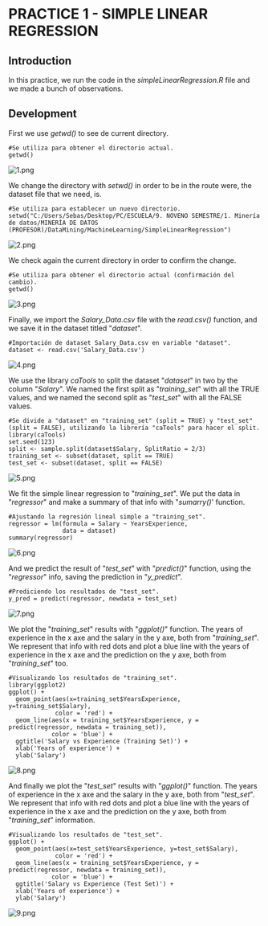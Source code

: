 # PRACTICE 1 - SIMPLE LINEAR REGRESSION

## Introduction
In this practice, we run the code in the _simpleLinearRegression.R_ file and we made a bunch of observations.

## Development

First we use _getwd()_ to see de current directory.

	#Se utiliza para obtener el directorio actual.
	getwd()

![1.png](https://raw.github.com/sebastiansandovalcastro/DataMining/images/unit3/practice1/1.png)

We change the directory with _setwd()_ in order to be in the route were, the dataset file that we need, is.

	#Se utiliza para establecer un nuevo directorio.
	setwd("C:/Users/Sebas/Desktop/PC/ESCUELA/9. NOVENO SEMESTRE/1. Minería de datos/MINERÍA DE DATOS (PROFESOR)/DataMining/MachineLearning/SimpleLinearRegression")

![2.png](https://raw.github.com/sebastiansandovalcastro/DataMining/images/unit3/practice1/2.png)

We check again the current directory in order to confirm the change.

	#Se utiliza para obtener el directorio actual (confirmación del cambio).
	getwd()

![3.png](https://raw.github.com/sebastiansandovalcastro/DataMining/images/unit3/practice1/3.png)

Finally, we import the _Salary_Data.csv_ file with the _read.csv()_ function, and we save it in the dataset titled "_dataset_".

	#Importación de dataset Salary_Data.csv en variable "dataset".
	dataset <- read.csv('Salary_Data.csv')

![4.png](https://raw.github.com/sebastiansandovalcastro/DataMining/images/unit3/practice1/4.png)

We use the library _caTools_ to split the dataset "_dataset_" in two by the column "_Salary_". We named the first split as "_training_set_" with all the TRUE values, and we named the second split as "_test_set_" with all the FALSE values.

	#Se divide a "dataset" en "training_set" (split = TRUE) y "test_set" (split = FALSE), utilizando la librería "caTools" para hacer el split.
	library(caTools)
	set.seed(123)
	split <- sample.split(dataset$Salary, SplitRatio = 2/3)
	training_set <- subset(dataset, split == TRUE)
	test_set <- subset(dataset, split == FALSE)

![5.png](https://raw.github.com/sebastiansandovalcastro/DataMining/images/unit3/practice1/5.png)

We fit the simple linear regression to "_training_set_". We put the data in "_regressor_" and make a summary of that info with "_sumarry()_' function.

	#Ajustando la regresión lineal simple a "training_set".
	regressor = lm(formula = Salary ~ YearsExperience,
				   data = dataset)
	summary(regressor)

![6.png](https://raw.github.com/sebastiansandovalcastro/DataMining/images/unit3/practice1/6.png)

And we predict the result of "_test_set_" with "_predict()_" function, using the "_regressor_" info, saving the prediction in "_y_predict_".

	#Prediciendo los resultados de "test_set".
	y_pred = predict(regressor, newdata = test_set)

![7.png](https://raw.github.com/sebastiansandovalcastro/DataMining/images/unit3/practice1/7.png)

We plot the "_training_set_" results with "_ggplot()_" function. The years of experience in the x axe and the salary in the y axe, both from "_training_set_". We represent that info with red dots and plot a blue line with the years of experience in the x axe and the prediction on the y axe, both from "_training_set_" too.

	#Visualizando los resultados de "training_set".
	library(ggplot2)
	ggplot() +
	  geom_point(aes(x=training_set$YearsExperience, y=training_set$Salary),
				 color = 'red') +
	  geom_line(aes(x = training_set$YearsExperience, y = predict(regressor, newdata = training_set)),
				color = 'blue') +
	  ggtitle('Salary vs Experience (Training Set)') +
	  xlab('Years of experience') +
	  ylab('Salary')

![8.png](https://raw.github.com/sebastiansandovalcastro/DataMining/images/unit3/practice1/8.png)

And finally we plot the "_test_set_" results with "_ggplot()_" function. The years of experience in the x axe and the salary in the y axe, both from "_test_set_". We represent that info with red dots and plot a blue line with the years of experience in the x axe and the prediction on the y axe, both from "_training_set_" information.

	#Visualizando los resultados de "test_set".
	ggplot() +
	  geom_point(aes(x=test_set$YearsExperience, y=test_set$Salary),
				 color = 'red') +
	  geom_line(aes(x = training_set$YearsExperience, y = predict(regressor, newdata = training_set)),
				color = 'blue') +
	  ggtitle('Salary vs Experience (Test Set)') +
	  xlab('Years of experience') +
	  ylab('Salary')

![9.png](https://raw.github.com/sebastiansandovalcastro/DataMining/images/unit3/practice1/9.png)